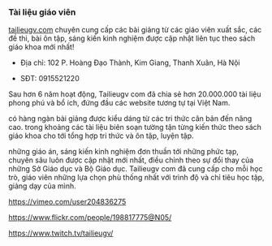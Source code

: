 ### Tài liệu giáo viên

[tailieugv.com](https://tailieugv.com/) chuyên cung cấp các bài giảng từ các giáo viên xuất sắc, các đề thi, bài ôn tập, sáng kiến kinh nghiệm được cập nhật liên tục theo sách giáo khoa mới nhất!

- Địa chỉ: 102 P. Hoàng Đạo Thành, Kim Giang, Thanh Xuân, Hà Nội

- SĐT: 0915521220

Sau hơn 6 năm hoạt động, Tailieugv com đã chia sẻ hơn 20.000.000 tài liệu phong phú và bổ ích, đứng đầu các website tương tự tại Việt Nam.

có hàng ngàn bài giảng được kiểu dáng từ các tri thức căn bản đến nâng cao. trong khoảng các tài liệu biên soạn tường tận từng kiến thức theo sách giáo khoa cho tới tổng hợp tri thức và ôn tập, luyện tập.

những giáo án, sáng kiến kinh nghiệm đơn thuần tới những phức tạp, chuyên sâu luôn được cập nhật mới nhất, điều chỉnh theo sự đổi thay của những Sở Giáo dục và Bộ Giáo dục. Tailieugv com đã cung cấp cho mỗi học trò, giáo viên những lựa chọn phù thống nhất với trình độ và chỉ tiêu học tập, giảng dạy của mình.

https://vimeo.com/user204836275

https://www.flickr.com/people/198817775@N05/

https://www.twitch.tv/tailieugv/
